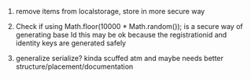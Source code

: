 1. remove items from localstorage, store in more secure way

2. Check if using Math.floor(10000 \* Math.random()); is a secure way of generating base Id
   this may be ok because the registrationid and identity keys are generated safely

3. generalize serialize? kinda scuffed atm and maybe needs better structure/placement/documentation

